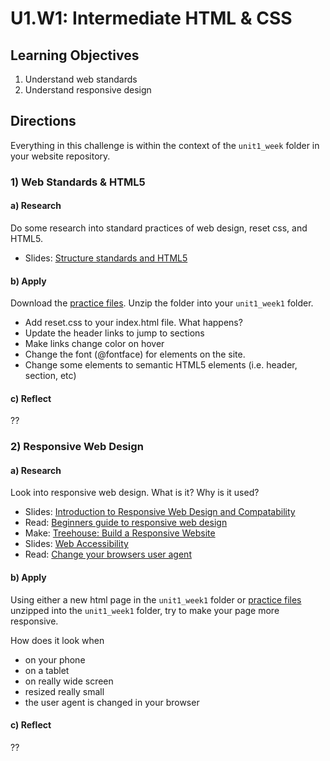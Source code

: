 # U1.W1: Intermediate HTML & CSS



## Learning Objectives
1. Understand web standards
2. Understand responsive design


## Directions

Everything in this challenge is within the context of the `unit1_week` folder in your website repository.


### 1) Web Standards & HTML5

#### a) Research

Do some research into standard practices of web design, reset css, and HTML5.

* Slides: [Structure standards and HTML5](http://girldevelopit.com/assets/intermediate-html-css/class1.html#/17)


#### b) Apply
Download the [practice files](http://girldevelopit.com/assets/intermediate-html-css/class1.zip).  Unzip the folder into your `unit1_week1` folder.

* Add reset.css to your index.html file. What happens?
* Update the header links to jump to sections
* Make links change color on hover
* Change the font (@fontface) for elements on the site.
* Change some elements to semantic HTML5 elements (i.e. header, section, etc)

#### c) Reflect

??



### 2) Responsive Web Design

#### a) Research

Look into responsive web design.  What is it? Why is it used?

* Slides: [Introduction to Responsive Web Design and Compatability](http://girldevelopit.com/assets/intermediate-html-css/class4.html#/4/2)
* Read: [Beginners guide to responsive web design](http://blog.teamtreehouse.com/beginners-guide-to-responsive-web-design)
* Make: [Treehouse: Build a Responsive Website](http://teamtreehouse.com/library/build-a-responsive-website)
* Slides: [Web Accessibility](http://girldevelopit.com/assets/web-accessibility/index.html)
* Read: [Change your browsers user agent](http://osxdaily.com/2013/01/16/change-user-agent-chrome-safari-firefox/)


#### b) Apply

Using either a new html page in the `unit1_week1` folder or [practice files](http://girldevelopit.com/assets/intermediate-html-css/class4.zip) unzipped into the `unit1_week1` folder, try to make your page more responsive.  

How does it look when
* on your phone 
* on a tablet
* on really wide screen
* resized really small
* the user agent is changed in your browser

#### c) Reflect

??